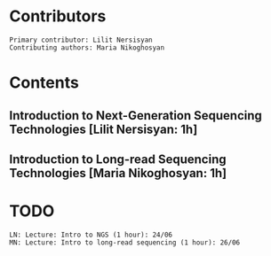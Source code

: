   # Contributors
    Primary contributor: Lilit Nersisyan
    Contributing authors: Maria Nikoghosyan
  # Contents
  ## Introduction to Next-Generation Sequencing Technologies [Lilit Nersisyan: 1h]
  ## Introduction to Long-read Sequencing Technologies [Maria Nikoghosyan: 1h]
  
  # TODO
    LN: Lecture: Intro to NGS (1 hour): 24/06
    MN: Lecture: Intro to long-read sequencing (1 hour): 26/06
    
